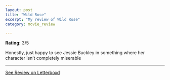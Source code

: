 ```yaml
---
layout: post
title: "Wild Rose"
excerpt: "My review of Wild Rose"
category: movie_review

---
```


**Rating:** 3/5

Honestly, just happy to see Jessie Buckley in something where her character isn’t completely miserable

<hr>

[See Review on Letterboxd](https://boxd.it/3ajoGH)
